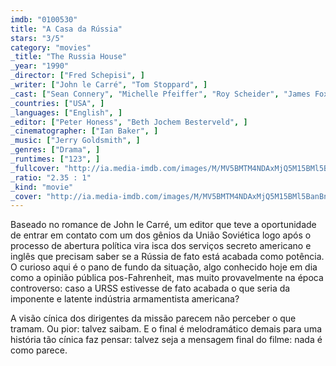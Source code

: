 ```yaml
---
imdb: "0100530"
title: "A Casa da Rússia"
stars: "3/5"
category: "movies"
_title: "The Russia House"
_year: "1990"
_director: ["Fred Schepisi", ]
_writer: ["John le Carré", "Tom Stoppard", ]
_cast: ["Sean Connery", "Michelle Pfeiffer", "Roy Scheider", "James Fox", "John Mahoney", "Michael Kitchen", "J.T. Walsh", "Ken Russell", "David Threlfall", ]
_countries: ["USA", ]
_languages: ["English", ]
_editor: ["Peter Honess", "Beth Jochem Besterveld", ]
_cinematographer: ["Ian Baker", ]
_music: ["Jerry Goldsmith", ]
_genres: ["Drama", ]
_runtimes: ["123", ]
_fullcover: "http://ia.media-imdb.com/images/M/MV5BMTM4NDAxMjQ5M15BMl5BanBnXkFtZTcwMzI0NzI5NA@@.jpg"
_ratio: "2.35 : 1"
_kind: "movie"
_cover: "http://ia.media-imdb.com/images/M/MV5BMTM4NDAxMjQ5M15BMl5BanBnXkFtZTcwMzI0NzI5NA@@._V1._SX93_SY140_.jpg"
---
```

Baseado no romance de John le Carré, um editor que teve a oportunidade de entrar em contato com um dos gênios da União Soviética logo após o processo de abertura política vira isca dos serviços secreto americano e inglês que precisam saber se a Rússia de fato está acabada como potência. O curioso aqui é o pano de fundo da situação, algo conhecido hoje em dia como a opinião pública pos-Fahrenheit, mas muito provavelmente na época controverso: caso a URSS estivesse de fato acabada o que seria da imponente e latente indústria armamentista americana?

A visão cínica dos dirigentes da missão parecem não perceber o que tramam. Ou pior: talvez saibam. E o final é melodramático demais para uma história tão cínica faz pensar: talvez seja a mensagem final do filme: nada é como parece.

